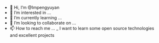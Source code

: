 - 👋 Hi, I’m @Impengyuyan
- 👀 I’m interested in ...
- 🌱 I’m currently learning ...
- 💞️ I’m looking to collaborate on ...
- 📫 How to reach me ...
_ I want to learn some open source technologies and excellent projects
